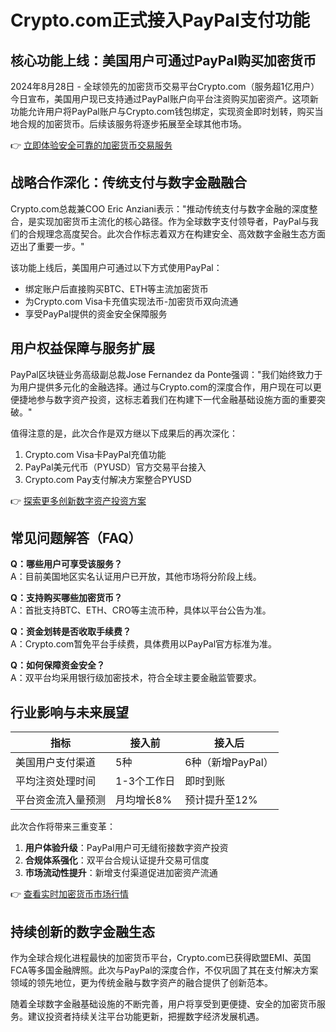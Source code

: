 # Crypto.com正式接入PayPal支付功能

## 核心功能上线：美国用户可通过PayPal购买加密货币

2024年8月28日 - 全球领先的加密货币交易平台Crypto.com（服务超1亿用户）今日宣布，美国用户现已支持通过PayPal账户向平台注资购买加密资产。这项新功能允许用户将PayPal账户与Crypto.com钱包绑定，实现资金即时划转，购买当地合规的加密货币。后续该服务将逐步拓展至全球其他市场。

👉 [立即体验安全可靠的加密货币交易服务](https://bit.ly/okx_welcome)

## 战略合作深化：传统支付与数字金融融合

Crypto.com总裁兼COO Eric Anziani表示："推动传统支付与数字金融的深度整合，是实现加密货币主流化的核心路径。作为全球数字支付领导者，PayPal与我们的合规理念高度契合。此次合作标志着双方在构建安全、高效数字金融生态方面迈出了重要一步。"

该功能上线后，美国用户可通过以下方式使用PayPal：
- 绑定账户后直接购买BTC、ETH等主流加密货币
- 为Crypto.com Visa卡充值实现法币-加密货币双向流通
- 享受PayPal提供的资金安全保障服务

## 用户权益保障与服务扩展

PayPal区块链业务高级副总裁Jose Fernandez da Ponte强调："我们始终致力于为用户提供多元化的金融选择。通过与Crypto.com的深度合作，用户现在可以更便捷地参与数字资产投资，这标志着我们在构建下一代金融基础设施方面的重要突破。"

值得注意的是，此次合作是双方继以下成果后的再次深化：
1. Crypto.com Visa卡PayPal充值功能
2. PayPal美元代币（PYUSD）官方交易平台接入
3. Crypto.com Pay支付解决方案整合PYUSD

👉 [探索更多创新数字资产投资方案](https://bit.ly/okx_welcome)

## 常见问题解答（FAQ）

**Q：哪些用户可享受该服务？**  
A：目前美国地区实名认证用户已开放，其他市场将分阶段上线。

**Q：支持购买哪些加密货币？**  
A：首批支持BTC、ETH、CRO等主流币种，具体以平台公告为准。

**Q：资金划转是否收取手续费？**  
A：Crypto.com暂免平台手续费，具体费用以PayPal官方标准为准。

**Q：如何保障资金安全？**  
A：双平台均采用银行级加密技术，符合全球主要金融监管要求。

## 行业影响与未来展望

| 指标                | 接入前           | 接入后               |
|---------------------|------------------|----------------------|
| 美国用户支付渠道    | 5种              | 6种（新增PayPal）    |
| 平均注资处理时间    | 1-3个工作日      | 即时到账             |
| 平台资金流入量预测  | 月均增长8%       | 预计提升至12%        |

此次合作将带来三重变革：
1. **用户体验升级**：PayPal用户可无缝衔接数字资产投资
2. **合规体系强化**：双平台合规认证提升交易可信度
3. **市场流动性提升**：新增支付渠道促进加密资产流通

👉 [查看实时加密货币市场行情](https://bit.ly/okx_welcome)

## 持续创新的数字金融生态

作为全球合规化进程最快的加密货币平台，Crypto.com已获得欧盟EMI、英国FCA等多国金融牌照。此次与PayPal的深度合作，不仅巩固了其在支付解决方案领域的领先地位，更为传统金融与数字资产的融合提供了创新范本。

随着全球数字金融基础设施的不断完善，用户将享受到更便捷、安全的加密货币服务。建议投资者持续关注平台功能更新，把握数字经济发展机遇。